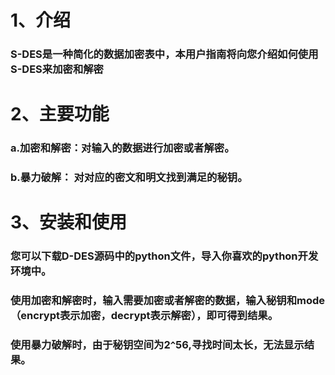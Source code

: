 # 1、介绍  
### S-DES是一种简化的数据加密表中，本用户指南将向您介绍如何使用S-DES来加密和解密  
# 2、主要功能  
### a.加密和解密：对输入的数据进行加密或者解密。  
### b.暴力破解： 对对应的密文和明文找到满足的秘钥。  
# 3、安装和使用  
### 您可以下载D-DES源码中的python文件，导入你喜欢的python开发环境中。
### 使用加密和解密时，输入需要加密或者解密的数据，输入秘钥和mode（encrypt表示加密，decrypt表示解密），即可得到结果。
### 使用暴力破解时，由于秘钥空间为2`^`56,寻找时间太长，无法显示结果。
